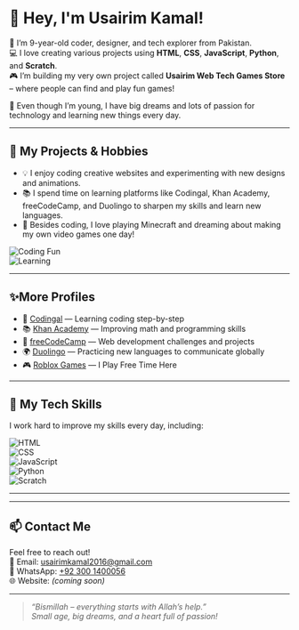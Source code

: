 # 👋 Hey, I'm Usairim Kamal!

🧒 I’m 9-year-old coder, designer, and tech explorer from Pakistan.  
💻 I love creating various projects using **HTML**, **CSS**, **JavaScript**, **Python**, and **Scratch**.  
🎮 I’m building my very own project called **Usairim Web Tech Games Store** – where people can find and play fun games! 

🚀 Even though I’m young, I have big dreams and lots of passion for technology and learning new things every day.

---
## 🚀 My Projects & Hobbies




 
- 💡 I enjoy coding creative websites and experimenting with new designs and animations.  
- 📚 I spend time on learning platforms like Codingal, Khan Academy, freeCodeCamp, and Duolingo to sharpen my skills and learn new languages.  
- 🎲 Besides coding, I love playing Minecraft and dreaming about making my own video games one day!


![Coding Fun](https://media.giphy.com/media/qgQUggAC3Pfv687qPC/giphy.gif)  
![Learning](https://media.giphy.com/media/L8K62iTDkzGX6/giphy.gif)

---

## ✨More Profiles

- 🧠 [Codingal](https://www.codingal.com/en-pk/@chicMuesli71/) — Learning coding step-by-step  
- 📚 [Khan Academy](https://www.khanacademy.org/profile/UsairimWebTech2016/) — Improving math and programming skills  
- 🏅 [freeCodeCamp](https://www.freecodecamp.org/UsairimKamal786) — Web development challenges and projects  
- 🌍 [Duolingo](https://www.duolingo.com/profile/UsairimKamal786) — Practicing new languages to communicate globally
- 🎮 [Roblox Games](https://www.roblox.com/users/7150826105/profile) — I Play Free Time Here

---

## 🔧 My Tech Skills

I work hard to improve my skills every day, including:

![HTML](https://img.shields.io/badge/HTML-FE5722?style=for-the-badge&logo=html5&logoColor=white)  
![CSS](https://img.shields.io/badge/CSS-2965F1?style=for-the-badge&logo=css3&logoColor=white)  
![JavaScript](https://img.shields.io/badge/JavaScript-F7DF1E?style=for-the-badge&logo=javascript&logoColor=black)  
![Python](https://img.shields.io/badge/Python-3776AB?style=for-the-badge&logo=python&logoColor=white)  
![Scratch](https://www.bing.com/th?id=OSK.4347340b06aa0f37d11d6a8c83152eb7&w=175&h=120&qlt=120&c=6&rs=1&cdv=1&pid=RS)   

---


---
## 📫 Contact Me

Feel free to reach out!  
📧 Email: usairimkamal2016@gmail.com  
📱 WhatsApp: [+92 300 1400056](https://wa.me/923001400056)  
🌐 Website: *(coming soon)*

---

> *“Bismillah – everything starts with Allah’s help.”*  
> *Small age, big dreams, and a heart full of passion!*
